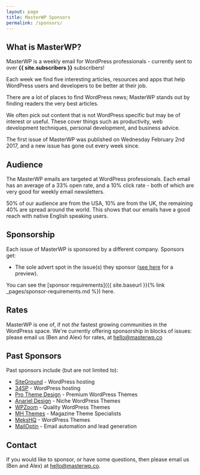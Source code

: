 ```yaml
---
layout: page
title: MasterWP Sponsors
permalink: /sponsors/
---
```


## What is MasterWP?

MasterWP is a weekly email for WordPress professionals - currently sent to over **{{ site.subscribers }}** subscribers!

Each week we find five interesting articles, resources and apps that help WordPress users and developers to be better at their job.

There are a lot of places to find WordPress news; MasterWP stands out by finding readers the very best articles.

We often pick out content that is not WordPress specific but may be of interest or useful. These cover things such as productivity, web development techniques, personal development, and business advice.

The first issue of MasterWP was published on Wednesday February 2nd 2017, and a new issue has gone out every week since.

## Audience

The MasterWP emails are targeted at WordPress professionals. Each email has an average of a 33% open rate, and a 10% click rate - both of which are very good for weekly email newsletters.

50% of our audience are from the USA, 10% are from the UK, the remaining 40% are spread around the world. This shows that our emails have a good reach with native English speaking users.

## Sponsorship

Each issue of MasterWP is sponsored by a different company. Sponsors get:

* The sole advert spot in the issue(s) they sponsor ([see here](http://us13.campaign-archive2.com/?u=bf5d11ade9be022f552b86e69&id=51392b1447) for a preview).

You can see the [sponsor requirements]({{ site.baseurl }}{% link _pages/sponsor-requirements.md %}) here.

## Rates

MasterWP is one of, if not *the* fastest growing communities in the WordPress space. We're currently offering sponsorship in blocks of issues: please email us (Ben and Alex) for rates, at [hello@masterwp.co](mailto:hello@masterwp.co)

## Past Sponsors

Past sponsors include (but are not limited to):

* [SiteGround](https://www.siteground.com/) - WordPress hosting
* [34SP](https://34sp.com/) - WordPress hosting
* [Pro Theme Design](https://prothemedesign.com) - Premium WordPress Themes
* [Anariel Design](http://anarieldesign.com) - Niche WordPress Themes
* [WPZoom](http://wpzoom.com) - Quality WordPress Themes
* [MH Themes](https://www.mhthemes.com/) - Magazine Theme Specialists
* [MeksHQ](http://mekshq.com/) - WordPress Themes
* [MailOptin](https://mailoptin.io/) - Email automation and lead generation

## Contact

If you would like to sponsor, or have some questions, then please email us (Ben and Alex) at [hello@masterwp.co](mailto:hello@masterwp.co).
